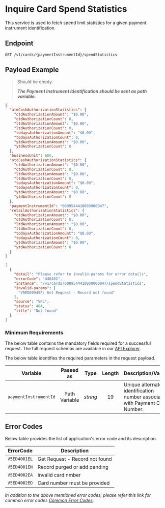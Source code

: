 # Inquire Card Spend Statistics

This service is used to fetch spend limit statistics for a given payment instrument identification.

## Endpoint

`GET /v1/cards/{paymentInstrumentId}/spendStatistics`

## Payload Example

<!--
type: tab
titles: Request, Response, Error
-->

>Should be empty. 
>
>***The Payment Instrument Identification should be sent as path variable.***

<!--
type: tab
--> 

```json
{
  "atmCashAuthorizationStatistics": {
    "ctdAuthorizationAmount": "$0.00",
    "ctdAuthorizationCount": 0,
    "ltdAuthorizationAmount": "$0.00",
    "ltdAuthorizationCount": 0,
    "todaysAuthorizationAmount": "$0.00",
    "todaysAuthorizationCount": 0,
    "ytdAuthorizationAmount": "$0.00",
    "ytdAuthorizationCount": 0
  },
  "businessUnit": 600,
  "otcCashAuthorizationStatistics": {
    "ctdAuthorizationAmount": "$0.00",
    "ctdAuthorizationCount": 0,
    "ltdAuthorizationAmount": "$0.00",
    "ltdAuthorizationCount": 0,
    "todaysAuthorizationAmount": "$0.00",
    "todaysAuthorizationCount": 0,
    "ytdAuthorizationAmount": "$0.00",
    "ytdAuthorizationCount": 0
  },
  "paymentInstrumentId": "0009544410000000047",
  "retailAuthorizationStatistics": {
    "ctdAuthorizationAmount": "$0.00",
    "ctdAuthorizationCount": 0,
    "ltdAuthorizationAmount": "$0.00",
    "ltdAuthorizationCount": 0,
    "todaysAuthorizationAmount": "$0.00",
    "todaysAuthorizationCount": 0,
    "ytdAuthorizationAmount": "$0.00",
    "ytdAuthorizationCount": 0
  }
}
```

<!--
type: tab
--> 

```json
[
  {
    "detail": "Please refer to invalid-params for error details",
    "errorCode": "440401",
    "instance": "/v1/cards/0009544410000000047/spendStatistics",
    "invalid-params": [
      "V5ED0004SF: Get Request - Record not found"
    ],
    "source": "VPL",
    "status": 404,
    "title": "Not found"
  }
]
```

<!-- type: tab-end -->

### Minimum Requirements

The below table contains the mandatory fields required for a successful request. The full request schemas are available in our [API Explorer](../api/?type=get&path=/v1/cards/{paymentInstrumentId}/spendStatistics).

The below table identifies the required parameters in the request payload.

| Variable | Passed as | Type | Length | Description/Values |
| -------- | :-------: | :--: | :------------: | ------------------ |
| `paymentInstrumentId` | Path Variable | *string* | 19 | Unique alternate identification number associated with Payment Card Number. |

## Error Codes 

Below table provides the list of application's error code and its description.

| ErrorCode |  Description |
| --------  | ------------------ |
|`V5ED4001EL` | Get Request - Record not found |
|`V5ED4001EN` | Record purged or add pending |
|`V5ED4002EA` | Invalid card nmber |
|`V5ED4002ED` | Card number must be provided |

*In addition to the above mentioned error codes, please refer this link for common error codes [Common Error Codes](?path=docs/Common_Error_Code.md).*
